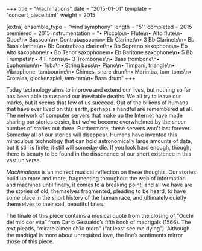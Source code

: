 +++
title = "Machinations"
date = "2015-01-01"
template = "concert_piece.html"
weight = 2015

[extra]
ensemble_type = "wind symphony"
length = "5'"
completed = 2015
premiered = 2015
instrumentation = "• Piccolo\n• Flute\n• Alto flute\n• Oboe\n• Bassoon\n• Contrabassoon\n• Eb Clarinet\n• 3 Bb Clarinets\n• Bb Bass clarinet\n• Bb Contrabass clarinet\n• Bb Soprano saxophone\n• Eb Alto saxophone\n• Bb Tenor saxophone\n• Eb Baritone saxophone\n• 5 Bb Trumpets\n• 4 F horns\n• 3 Trombones\n• Bass trombone\n• Euphonium\n• Tuba\n• String bass\n• Piano\n• Timpani, triangle\n• Vibraphone, tambourine\n• Chimes, snare drum\n• Marimba, tom-toms\n• Crotales, glockenspiel, tam-tam\n• Bass drum"
+++

Today technology aims to improve and extend our lives, but nothing so far has been able to suspend our inevitable deaths. We all try to leave our marks, but it seems that few of us succeed. Out of the billions of humans that have ever lived on this earth, perhaps a handful are remembered at all. The network of computer servers that make up the Internet have made sharing our stories easier, but we’ve become overwhelmed by the sheer number of stories out there. Furthermore, these servers won’t last forever. Someday all of our stories will disappear. Humans have invented this miraculous technology that can hold astronomically large amounts of data, but it still is finite; it still will someday die. If you look hard enough, though, there is beauty to be found in the dissonance of our short existence in this vast universe.

*Machinations* is an indirect musical reflection on these thoughts. Our stories build up more and more, fragmenting throughout the web of information and machines until finally, it comes to a breaking point, and all we have are the stories of old, themselves fragmented, pleading to be heard, to have some place in the short history of the human race, and ultimately quietly themselves to their sad, beautiful fates.

The finale of this piece contains a musical quote from the closing of “Occhi del mio cor vita” from Carlo Gesualdo’s fifth book of madrigals (1566). The text pleads, “mirate almen ch’io moro” (“at least see me dying”). Although the madrigal is more about unrequited love, the line’s sentiments mirror those of this piece.
